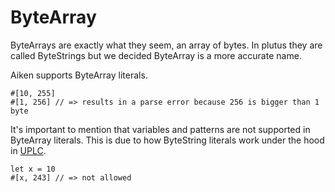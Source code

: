 # ByteArray

ByteArrays are exactly what they seem, an array of bytes. In plutus
they are called ByteStrings but we decided ByteArray is a more accurate name.

Aiken supports ByteArray literals.

```aiken
#[10, 255]
#[1, 256] // => results in a parse error because 256 is bigger than 1 byte
```

It's important to mention that variables and patterns are not supported in
ByteArray literals. This is due to how ByteString literals work under the
hood in [UPLC](../uplc.md).

```aiken
let x = 10
#[x, 243] // => not allowed
```
